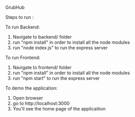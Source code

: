GrubHub

Steps to run : 

To run Backend:
1. Navigate to backend/ folder
2. run "npm install" in order to install all the node modules
3. run "node index.js" to run the express server

To run Frontend:
1. Navigate to frontend/ folder
2. run "npm install" in order to install all the node modules
3. run "npm start" to run the express server

To demo the application:
1. Open browser
2. go to http://localhost:3000
3. You'll see the home page of the applicaition
